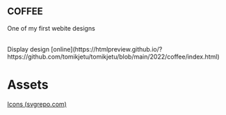 ## COFFEE
One of my first webite designs

<br>
Display design [online](https://htmlpreview.github.io/?https://github.com/tomikjetu/tomikjetu/blob/main/2022/coffee/index.html)

# Assets
[Icons (svgrepo.com)](https://svgrepo.com)
